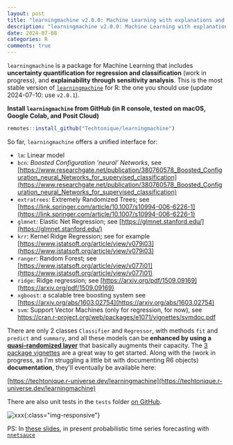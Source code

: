```yaml
---
layout: post
title: "learningmachine v2.0.0: Machine Learning with explanations and uncertainty quantification"
description: "learningmachine v2.0.0: Machine Learning with explanations and uncertainty quantification"
date: 2024-07-08
categories: R
comments: true
---
```


`learningmachine` is a package for Machine Learning that includes **uncertainty quantification for regression and classification** (work in progress), and **explainability through sensitivity analysis**. This is the most stable version of [`learningmachine`](https://github.com/Techtonique/learningmachine) for R: the one you should use (update 2024-07-10: use `v2.0.1`). 

**Install `learningmachine` from GitHub (in R console, tested on macOS, Google Colab, and Posit Cloud)**

```R
remotes::install_github("Techtonique/learningmachine")
```

So far, `learningmachine` offers a unified interface for: 

- `lm`: Linear model
- `bcn`: *Boosted Configuration 'neural' Networks*, see [https://www.researchgate.net/publication/380760578_Boosted_Configuration_neural_Networks_for_supervised_classification](https://www.researchgate.net/publication/380760578_Boosted_Configuration_neural_Networks_for_supervised_classification)
- `extratrees`: Extremely Randomized Trees; see [https://link.springer.com/article/10.1007/s10994-006-6226-1](https://link.springer.com/article/10.1007/s10994-006-6226-1)
- `glmnet`: Elastic Net Regression; see [https://glmnet.stanford.edu/](https://glmnet.stanford.edu/)
- `krr`: Kernel Ridge Regression; see for example [https://www.jstatsoft.org/article/view/v079i03](https://www.jstatsoft.org/article/view/v079i03)
- `ranger`: Random Forest; see [https://www.jstatsoft.org/article/view/v077i01](https://www.jstatsoft.org/article/view/v077i01)
- `ridge`: Ridge regression; see [https://arxiv.org/pdf/1509.09169](https://arxiv.org/pdf/1509.09169)
- `xgboost`: a scalable tree boosting system see [https://arxiv.org/abs/1603.02754](https://arxiv.org/abs/1603.02754)
- `svm`: Support Vector Machines (only for regression, for now), see https://cran.r-project.org/web/packages/e1071/vignettes/svmdoc.pdf

There are only 2 classes `Classifier` and `Regressor`, with methods `fit` and `predict` and `summary`, and all these models can be **enhanced by using a [quasi-randomized layer](https://github.com/Techtonique/nnetsauce)** that basically augments their capacity. The [3 package vignettes](https://github.com/Techtonique/learningmachine/tree/main/vignettes) are a great way to get started. Along with the (work in progress, as I'm struggling a little bit with documenting R6 objects) **documentation**, they'll eventually be available here:

[https://techtonique.r-universe.dev/learningmachine](https://techtonique.r-universe.dev/learningmachine)

There are also unit tests in the `tests` folder [on GitHub](https://github.com/Techtonique/learningmachine). 

![xxx]({{base}}/images/2024-03-25/2024-03-25-image1.png){:class="img-responsive"}      

PS: In [these slides](https://www.researchgate.net/publication/381957724_Probabilistic_Forecasting_with_RandomizedQuasi-Randomized_networks_presentation_at_the_International_Symposium_on_Forecasting_2024), in present probabilistic time series forecasting with [`nnetsauce`](https://github.com/Techtonique/nnetsauce)
